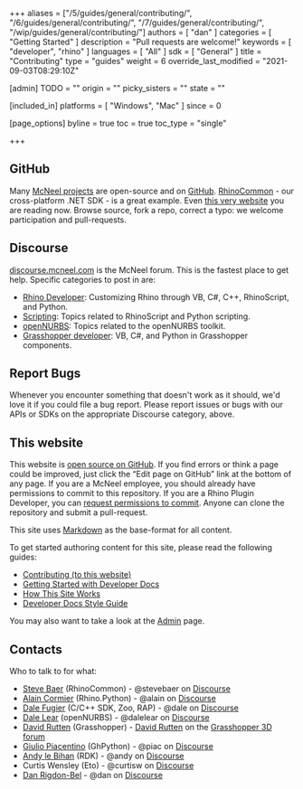 +++
aliases = ["/5/guides/general/contributing/", "/6/guides/general/contributing/", "/7/guides/general/contributing/", "/wip/guides/general/contributing/"]
authors = [ "dan" ]
categories = [ "Getting Started" ]
description = "Pull requests are welcome!"
keywords = [ "developer", "rhino" ]
languages = [ "All" ]
sdk = [ "General" ]
title = "Contributing"
type = "guides"
weight = 6
override_last_modified = "2021-09-03T08:29:10Z"

[admin]
TODO = ""
origin = ""
picky_sisters = ""
state = ""

[included_in]
platforms = [ "Windows", "Mac" ]
since = 0

[page_options]
byline = true
toc = true
toc_type = "single"

+++


## GitHub

Many [McNeel projects](http://github.com/mcneel) are open-source and on [GitHub](http://github.com/).  [RhinoCommon](https://github.com/mcneel/rhinocommon) - our cross-platform .NET SDK - is a great example. Even [this very website](https://github.com/mcneel/developer-rhino3d-com) you are reading now. Browse source, fork a repo, correct a typo: we welcome participation and pull-requests.

## Discourse

[discourse.mcneel.com](http://discourse.mcneel.com) is the McNeel forum.  This is the fastest place to get help.  Specific categories to post in are:

- [Rhino Developer](http://discourse.mcneel.com/c/rhino-developer): Customizing Rhino through VB, C#, C++, RhinoScript, and Python.
- [Scripting](http://discourse.mcneel.com/c/scripting): Topics related to RhinoScript and Python scripting.
- [openNURBS](http://discourse.mcneel.com/c/opennurbs): Topics related to the openNURBS toolkit.
- [Grasshopper developer](http://discourse.mcneel.com/c/grasshopper-developer): VB, C#, and Python in Grasshopper components.


## Report Bugs

Whenever you encounter something that doesn't work as it should, we'd love it if you could file a bug report. Please report issues or bugs with our APIs or SDKs on the appropriate Discourse category, above.


## This website

This website is [open source on GitHub](https://github.com/mcneel/developer-rhino3d-com). If you find errors or think a page could be improved, just click the “Edit page on GitHub” link at the bottom of any page.  If you are a McNeel employee, you should already have permissions to commit to this repository.  If you are a Rhino Plugin Developer, you can [request permissions to commit](mailto:steve@mcneel.com).  Anyone can clone the repository and submit a pull-request.

This site uses [Markdown](http://daringfireball.net/projects/markdown/) as the base-format for all content.  

To get started authoring content for this site, please read the following guides:

- [Contributing (to this website)](https://github.com/mcneel/developer-rhino3d-com/blob/main/CONTRIBUTING.md)
- [Getting Started with Developer Docs](https://github.com/mcneel/developer-rhino3d-com/blob/main/README.md)
- [How This Site Works](/guides/general/how-this-site-works)
- [Developer Docs Style Guide](/guides/general/developer-docs-style-guide)

You may also want to take a look at the [Admin](/admin/) page.

## Contacts

Who to talk to for what:

- [Steve Baer](/authors/steve) (RhinoCommon) - @stevebaer on [Discourse](http://discourse.mcneel.com/c/rhino-developer)
- [Alain Cormier](/authors/alain) (Rhino.Python) - @alain on [Discourse](http://discourse.mcneel.com/c/rhino-developer)
- [Dale Fugier](/authors/dale) (C/C++ SDK, Zoo, RAP) - @dale on [Discourse](http://discourse.mcneel.com/c/rhino-developer)
- [Dale Lear](/authors/dalelear) (openNURBS) - @dalelear on [Discourse](http://discourse.mcneel.com/c/rhino-developer)
- [David Rutten](/authors/david) (Grasshopper) - [David Rutten](http://www.grasshopper3d.com/profile/DavidRutten) on the [Grasshopper 3D forum](http://www.grasshopper3d.com)
- [Giulio Piacentino](/authors/giulio) (GhPython) - @piac on [Discourse](http://discourse.mcneel.com/c/rhino-developer)
- [Andy le Bihan](/authors/andy) (RDK) - @andy on [Discourse](http://discourse.mcneel.com/c/rhino-developer)
- Curtis Wensley (Eto) - @curtisw on [Discourse](http://discourse.mcneel.com/c/rhino-developer)
- [Dan Rigdon-Bel](/authors/dan) - @dan on [Discourse](http://discourse.mcneel.com/c/rhino-developer)
